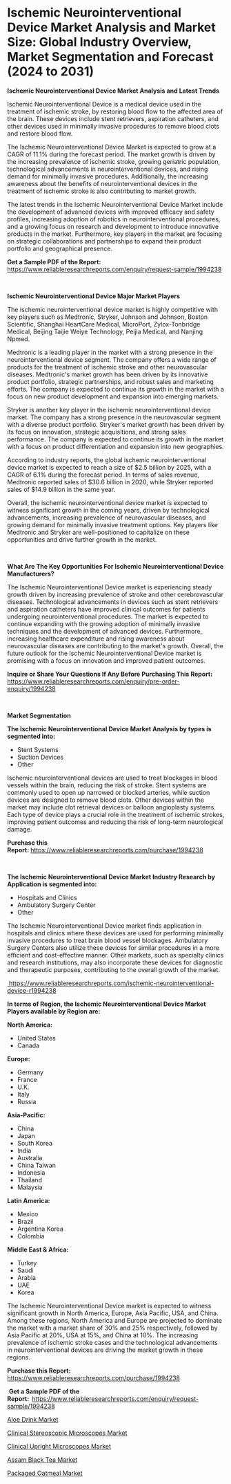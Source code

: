 <p><h1>Ischemic Neurointerventional Device Market Analysis and Market Size: Global Industry Overview, Market Segmentation and Forecast (2024 to 2031)</h1></p><p><strong>Ischemic Neurointerventional Device Market Analysis and Latest Trends</strong></p>
<p><p>Ischemic Neurointerventional Device is a medical device used in the treatment of ischemic stroke, by restoring blood flow to the affected area of the brain. These devices include stent retrievers, aspiration catheters, and other devices used in minimally invasive procedures to remove blood clots and restore blood flow.</p><p>The Ischemic Neurointerventional Device Market is expected to grow at a CAGR of 11.1% during the forecast period. The market growth is driven by the increasing prevalence of ischemic stroke, growing geriatric population, technological advancements in neurointerventional devices, and rising demand for minimally invasive procedures. Additionally, the increasing awareness about the benefits of neurointerventional devices in the treatment of ischemic stroke is also contributing to market growth.</p><p>The latest trends in the Ischemic Neurointerventional Device Market include the development of advanced devices with improved efficacy and safety profiles, increasing adoption of robotics in neurointerventional procedures, and a growing focus on research and development to introduce innovative products in the market. Furthermore, key players in the market are focusing on strategic collaborations and partnerships to expand their product portfolio and geographical presence.</p></p>
<p><strong>Get a Sample PDF of the Report:&nbsp;</strong> <a href="https://www.reliableresearchreports.com/enquiry/request-sample/1994238">https://www.reliableresearchreports.com/enquiry/request-sample/1994238</a></p>
<p>&nbsp;</p>
<p><strong>Ischemic Neurointerventional Device Major Market Players</strong></p>
<p><p>The ischemic neurointerventional device market is highly competitive with key players such as Medtronic, Stryker, Johnson and Johnson, Boston Scientific, Shanghai HeartCare Medical, MicroPort, Zylox-Tonbridge Medical, Beijing Taijie Weiye Technology, Peijia Medical, and Nanjing Npmed. </p><p>Medtronic is a leading player in the market with a strong presence in the neurointerventional device segment. The company offers a wide range of products for the treatment of ischemic stroke and other neurovascular diseases. Medtronic's market growth has been driven by its innovative product portfolio, strategic partnerships, and robust sales and marketing efforts. The company is expected to continue its growth in the market with a focus on new product development and expansion into emerging markets.</p><p>Stryker is another key player in the ischemic neurointerventional device market. The company has a strong presence in the neurovascular segment with a diverse product portfolio. Stryker's market growth has been driven by its focus on innovation, strategic acquisitions, and strong sales performance. The company is expected to continue its growth in the market with a focus on product differentiation and expansion into new geographies.</p><p>According to industry reports, the global ischemic neurointerventional device market is expected to reach a size of $2.5 billion by 2025, with a CAGR of 6.1% during the forecast period. In terms of sales revenue, Medtronic reported sales of $30.6 billion in 2020, while Stryker reported sales of $14.9 billion in the same year.</p><p>Overall, the ischemic neurointerventional device market is expected to witness significant growth in the coming years, driven by technological advancements, increasing prevalence of neurovascular diseases, and growing demand for minimally invasive treatment options. Key players like Medtronic and Stryker are well-positioned to capitalize on these opportunities and drive further growth in the market.</p></p>
<p>&nbsp;</p>
<p><strong>What Are The Key Opportunities For Ischemic Neurointerventional Device Manufacturers?</strong></p>
<p><p>The Ischemic Neurointerventional Device market is experiencing steady growth driven by increasing prevalence of stroke and other cerebrovascular diseases. Technological advancements in devices such as stent retrievers and aspiration catheters have improved clinical outcomes for patients undergoing neurointerventional procedures. The market is expected to continue expanding with the growing adoption of minimally invasive techniques and the development of advanced devices. Furthermore, increasing healthcare expenditure and rising awareness about neurovascular diseases are contributing to the market's growth. Overall, the future outlook for the Ischemic Neurointerventional Device market is promising with a focus on innovation and improved patient outcomes.</p></p>
<p><strong>Inquire or Share Your Questions If Any Before Purchasing This Report:</strong> <a href="https://www.reliableresearchreports.com/enquiry/pre-order-enquiry/1994238">https://www.reliableresearchreports.com/enquiry/pre-order-enquiry/1994238</a></p>
<p>&nbsp;</p>
<p><strong>Market Segmentation</strong></p>
<p><strong>The Ischemic Neurointerventional Device Market Analysis by types is segmented into:</strong></p>
<p><ul><li>Stent Systems</li><li>Suction Devices</li><li>Other</li></ul></p>
<p><p>Ischemic neurointerventional devices are used to treat blockages in blood vessels within the brain, reducing the risk of stroke. Stent systems are commonly used to open up narrowed or blocked arteries, while suction devices are designed to remove blood clots. Other devices within the market may include clot retrieval devices or balloon angioplasty systems. Each type of device plays a crucial role in the treatment of ischemic strokes, improving patient outcomes and reducing the risk of long-term neurological damage.</p></p>
<p><strong>Purchase this Report:&nbsp;</strong><a href="https://www.reliableresearchreports.com/purchase/1994238">https://www.reliableresearchreports.com/purchase/1994238</a></p>
<p>&nbsp;</p>
<p><strong>The Ischemic Neurointerventional Device Market Industry Research by Application is segmented into:</strong></p>
<p><ul><li>Hospitals and Clinics</li><li>Ambulatory Surgery Center</li><li>Other</li></ul></p>
<p><p>The Ischemic Neurointerventional Device market finds application in hospitals and clinics where these devices are used for performing minimally invasive procedures to treat brain blood vessel blockages. Ambulatory Surgery Centers also utilize these devices for similar procedures in a more efficient and cost-effective manner. Other markets, such as specialty clinics and research institutions, may also incorporate these devices for diagnostic and therapeutic purposes, contributing to the overall growth of the market.</p></p>
<p><a href="https://www.reliableresearchreports.com/ischemic-neurointerventional-device-r1994238">&nbsp;https://www.reliableresearchreports.com/ischemic-neurointerventional-device-r1994238</a></p>
<p><strong>In terms of Region, the Ischemic Neurointerventional Device Market Players available by Region are:</strong></p>
<p>
    <p> <strong> North America: </strong>
        <ul>
            <li>United States</li>
            <li>Canada</li>
        </ul>
        </p> 
    <p> <strong> Europe: </strong>
        <ul>
            <li>Germany</li>
            <li>France</li>
            <li>U.K.</li>
            <li>Italy</li>
            <li>Russia</li>
        </ul>
        </p> 
    <p> <strong> Asia-Pacific: </strong>
        <ul>
            <li>China</li>
            <li>Japan</li>
            <li>South Korea</li>
            <li>India</li>
            <li>Australia</li>
            <li>China Taiwan</li>
            <li>Indonesia</li>
            <li>Thailand</li>
            <li>Malaysia</li>
        </ul>
        </p> 
    <p> <strong> Latin America: </strong>
        <ul>
            <li>Mexico</li>
            <li>Brazil</li>
            <li>Argentina Korea</li>
            <li>Colombia</li>
        </ul>
        </p> 
    <p> <strong> Middle East & Africa: </strong>
        <ul>
            <li>Turkey</li>
            <li>Saudi</li>
            <li>Arabia</li>
            <li>UAE</li>
            <li>Korea</li>
        </ul>
    </p>
    </p>
<p><p>The Ischemic Neurointerventional Device market is expected to witness significant growth in North America, Europe, Asia Pacific, USA, and China. Among these regions, North America and Europe are projected to dominate the market with a market share of 30% and 25% respectively, followed by Asia Pacific at 20%, USA at 15%, and China at 10%. The increasing prevalence of ischemic stroke cases and the technological advancements in neurointerventional devices are driving the market growth in these regions.</p></p>
<p><strong>Purchase this Report: </strong><a href="https://www.reliableresearchreports.com/purchase/1994238">https://www.reliableresearchreports.com/purchase/1994238</a></p>
<p>&nbsp;<strong>Get a Sample PDF of the Report:&nbsp;&nbsp;</strong><a href="https://www.reliableresearchreports.com/enquiry/request-sample/1994238">https://www.reliableresearchreports.com/enquiry/request-sample/1994238</a></p>
<p><strong></strong></p>
<p><p><a href="https://medium.com/@michellegbleau0620/aloe-drink-market-market-segmentation-geographical-regions-and-market-forcast-till-2031-150dd9a626ca">Aloe Drink Market</a></p><p><a href="https://github.com/biheemgalvinlouises6hokrh3h/Market-Research-Report-List-3/blob/main/clinical-stereoscopic-microscopes-market.md">Clinical Stereoscopic Microscopes Market</a></p><p><a href="https://github.com/IzaiahBartell/Market-Research-Report-List-2/blob/main/clinical-upright-microscopes-market.md">Clinical Upright Microscopes Market</a></p><p><a href="https://medium.com/@dovansangxd/evaluating-global-assam-black-tea-market-trends-and-growth-opportunities-by-region-type-orthodox-a354ee5bfefd">Assam Black Tea Market</a></p><p><a href="https://medium.com/@garthstehriii/packaged-oatmeal-market-industry-trends-and-forecast-for-period-from-2024-to-2031-81406c82f5bf">Packaged Oatmeal Market</a></p></p>